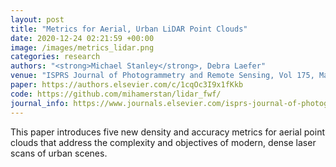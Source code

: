 ```yaml
---
layout: post
title: "Metrics for Aerial, Urban LiDAR Point Clouds"
date: 2020-12-24 02:21:59 +00:00
image: /images/metrics_lidar.png
categories: research
authors: "<strong>Michael Stanley</strong>, Debra Laefer"
venue: "ISPRS Journal of Photogrammetry and Remote Sensing, Vol 175, May 2021, pp 268-281."
paper: https://authors.elsevier.com/c/1cqOc3I9x1fKkb
code: https://github.com/mihamerstan/lidar_fwf/
journal_info: https://www.journals.elsevier.com/isprs-journal-of-photogrammetry-and-remote-sensing
---
```

This paper introduces five new density and accuracy metrics for aerial point clouds that address the complexity and objectives of modern, dense laser scans of urban scenes. 